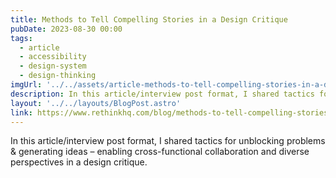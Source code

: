 ```yaml
---
title: Methods to Tell Compelling Stories in a Design Critique
pubDate: 2023-08-30 00:00
tags:
  - article
  - accessibility
  - design-system
  - design-thinking
imgUrl: '../../assets/article-methods-to-tell-compelling-stories-in-a-design-critique.png'
description: In this article/interview post format, I shared tactics for unblocking problems & generating ideas – enabling cross-functional collaboration and diverse perspectives in a design critique.
layout: '../../layouts/BlogPost.astro'
link: https://www.rethinkhq.com/blog/methods-to-tell-compelling-stories-in-a-design-critique
---
```


In this article/interview post format, I shared tactics for unblocking problems & generating ideas – enabling cross-functional collaboration and diverse perspectives in a design critique.
